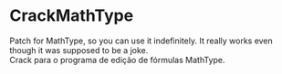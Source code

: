 # CrackMathType
Patch for MathType, so you can use it indefinitely. It really works even though it was supposed to be a joke. <br>
Crack para o programa de edição de fórmulas MathType.
